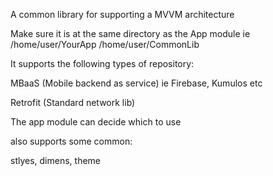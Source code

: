 A common library for supporting a MVVM architecture 

Make sure it is at the same directory as the App module
ie 
/home/user/YourApp
/home/user/CommonLib

It supports the following types of repository:

MBaaS (Mobile backend as service)
ie Firebase, Kumulos etc

Retrofit (Standard network lib)

The app module can decide which to use

also supports some common:

stlyes,
dimens,
theme
